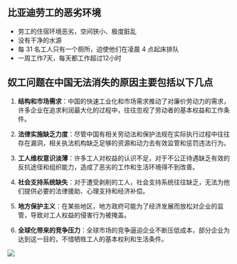 ## 比亚迪劳工的恶劣环境
- 劳工的住宿环境恶劣，空间狭小、极度脏乱
- 没有干净的水源
- 每 31 名工人只有一个厕所，迫使他们在凌晨 4 点起床排队
- 一周工作7天，每天都工作超过12小时

## 奴工问题在中国无法消失的原因主要包括以下几点

1. **结构和市场需求**：中国的快速工业化和市场需求推动了对廉价劳动力的需求，许多企业在追求利润最大化的过程中，往往忽视了劳动者的基本权益和工作条件。

2. **法律实施缺乏力度**：尽管中国有相关劳动法和保护法规在实际执行过程中往往存在漏洞，相关执法机构缺乏足够的资源和动力去有效监管和惩罚违法行为。

3. **工人维权意识淡薄**：许多工人对权益的认识不足，对于不公正待遇缺乏有效的反抗途径和组织能力，造成了恶劣的工作和生活环境得不到改善。

4. **社会支持系统缺失**：对于遭受剥削的工人，社会支持系统往往缺乏，无法为他们提供必要的法律援助、心理支持和经济补偿。

5. **地方保护主义**：在某些地区，地方政府可能为了经济发展而放松对企业的监管，导致对工人权益的侵害行为被掩盖。

6. **全球化带来的竞争压力**：全球市场的竞争逼迫企业不断压低成本，部分企业为达到这一目的，不惜牺牲工人的基本权利和生活条件。


![](https://cdn.img2ipfs.com/ipfs/QmVoHjThfVHRdhiQYN7i9SZLdzoAJkcoZt35GVJCR5bLXh?filename=QQ%E5%9B%BE%E7%89%8720241229111318.jpg)
